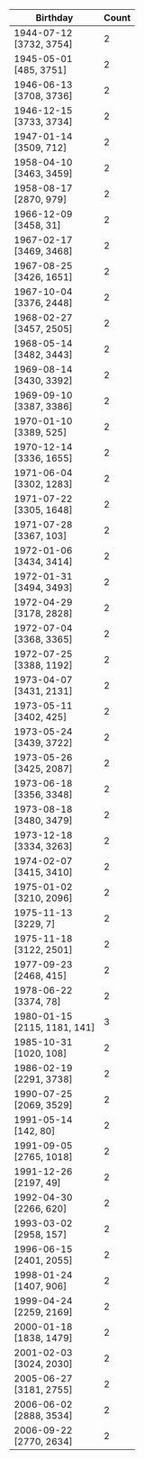 | Birthday | Count |
|------|-------|
| 1944-07-12 <br> [3732, 3754] | 2 |
| 1945-05-01 <br> [485, 3751] | 2 |
| 1946-06-13 <br> [3708, 3736] | 2 |
| 1946-12-15 <br> [3733, 3734] | 2 |
| 1947-01-14 <br> [3509, 712] | 2 |
| 1958-04-10 <br> [3463, 3459] | 2 |
| 1958-08-17 <br> [2870, 979] | 2 |
| 1966-12-09 <br> [3458, 31] | 2 |
| 1967-02-17 <br> [3469, 3468] | 2 |
| 1967-08-25 <br> [3426, 1651] | 2 |
| 1967-10-04 <br> [3376, 2448] | 2 |
| 1968-02-27 <br> [3457, 2505] | 2 |
| 1968-05-14 <br> [3482, 3443] | 2 |
| 1969-08-14 <br> [3430, 3392] | 2 |
| 1969-09-10 <br> [3387, 3386] | 2 |
| 1970-01-10 <br> [3389, 525] | 2 |
| 1970-12-14 <br> [3336, 1655] | 2 |
| 1971-06-04 <br> [3302, 1283] | 2 |
| 1971-07-22 <br> [3305, 1648] | 2 |
| 1971-07-28 <br> [3367, 103] | 2 |
| 1972-01-06 <br> [3434, 3414] | 2 |
| 1972-01-31 <br> [3494, 3493] | 2 |
| 1972-04-29 <br> [3178, 2828] | 2 |
| 1972-07-04 <br> [3368, 3365] | 2 |
| 1972-07-25 <br> [3388, 1192] | 2 |
| 1973-04-07 <br> [3431, 2131] | 2 |
| 1973-05-11 <br> [3402, 425] | 2 |
| 1973-05-24 <br> [3439, 3722] | 2 |
| 1973-05-26 <br> [3425, 2087] | 2 |
| 1973-06-18 <br> [3356, 3348] | 2 |
| 1973-08-18 <br> [3480, 3479] | 2 |
| 1973-12-18 <br> [3334, 3263] | 2 |
| 1974-02-07 <br> [3415, 3410] | 2 |
| 1975-01-02 <br> [3210, 2096] | 2 |
| 1975-11-13 <br> [3229, 7] | 2 |
| 1975-11-18 <br> [3122, 2501] | 2 |
| 1977-09-23 <br> [2468, 415] | 2 |
| 1978-06-22 <br> [3374, 78] | 2 |
| 1980-01-15 <br> [2115, 1181, 141] | 3 |
| 1985-10-31 <br> [1020, 108] | 2 |
| 1986-02-19 <br> [2291, 3738] | 2 |
| 1990-07-25 <br> [2069, 3529] | 2 |
| 1991-05-14 <br> [142, 80] | 2 |
| 1991-09-05 <br> [2765, 1018] | 2 |
| 1991-12-26 <br> [2197, 49] | 2 |
| 1992-04-30 <br> [2266, 620] | 2 |
| 1993-03-02 <br> [2958, 157] | 2 |
| 1996-06-15 <br> [2401, 2055] | 2 |
| 1998-01-24 <br> [1407, 906] | 2 |
| 1999-04-24 <br> [2259, 2169] | 2 |
| 2000-01-18 <br> [1838, 1479] | 2 |
| 2001-02-03 <br> [3024, 2030] | 2 |
| 2005-06-27 <br> [3181, 2755] | 2 |
| 2006-06-02 <br> [2888, 3534] | 2 |
| 2006-09-22 <br> [2770, 2634] | 2 |

